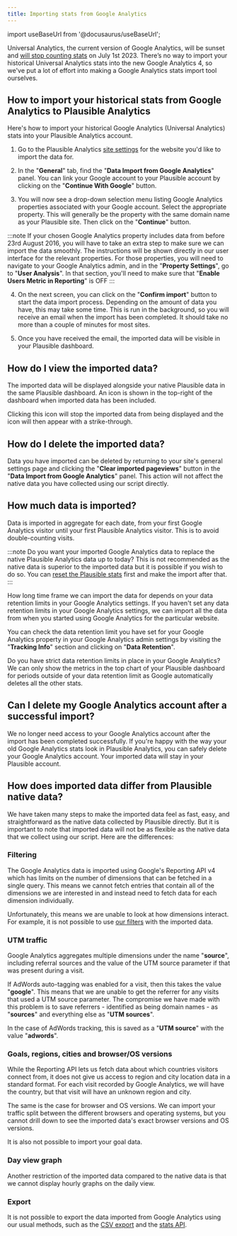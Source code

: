```yaml
---
title: Importing stats from Google Analytics
---
```


import useBaseUrl from '@docusaurus/useBaseUrl';

Universal Analytics, the current version of Google Analytics, will be sunset and [will stop counting stats](https://plausible.io/blog/universal-google-analytics-is-dead) on July 1st 2023. There’s no way to import your historical Universal Analytics stats into the new Google Analytics 4, so we've put a lot of effort into making a Google Analytics stats import tool ourselves. 

## How to import your historical stats from Google Analytics to Plausible Analytics 

Here's how to import your historical Google Analytics (Universal Analytics) stats into your Plausible Analytics account.

1. Go to the Plausible Analytics [site settings](website-settings.md) for the website you'd like to import the data for.

2. In the "**General**" tab, find the "**Data Import from Google Analytics**" panel. You can link your Google account to your Plausible account by clicking on the "**Continue With Google**" button.

3. You will now see a drop-down selection menu listing Google Analytics properties associated with your Google account. Select the appropriate property. This will generally be the property with the same domain name as your Plausible site. Then click on the "**Continue**" button.

:::note
If your chosen Google Analytics property includes data from before 23rd August 2016, you will have to take an extra step to make sure we can import the data smoothly. The instructions will be shown directly in our user interface for the relevant properties. For those properties, you will need to navigate to your Google Analytics admin, and in the "**Property Settings**", go to "**User Analysis**". In that section, you'll need to make sure that "**Enable Users Metric in Reporting**" is OFF
:::

4. On the next screen, you can click on the "**Confirm import**" button to start the data import process. Depending on the amount of data you have, this may take some time. This is run in the background, so you will receive an email when the import has been completed. It should take no more than a couple of minutes for most sites.

5. Once you have received the email, the imported data will be visible in your Plausible dashboard. 

## How do I view the imported data?

The imported data will be displayed alongside your native Plausible data in the same Plausible dashboard. An icon is shown in the top-right of the dashboard when imported data has been included.

Clicking this icon will stop the imported data from being displayed and the icon will then appear with a strike-through.

## How do I delete the imported data?

Data you have imported can be deleted by returning to your site's general settings page and clicking the "**Clear imported pageviews**" button in the "**Data Import from Google Analytics**" panel. This action will not affect the native data you have collected using our script directly.

## How much data is imported?

Data is imported in aggregate for each date, from your first Google Analytics visitor until your first Plausible Analytics visitor. This is to avoid double-counting visits. 

:::note
Do you want your imported Google Analytics data to replace the native Plausible Analytics data up to today? This is not recommended as the native data is superior to the imported data but it is possible if you wish to do so. You can [reset the Plausible stats](reset-site-data.md) first and make the import after that.
:::

How long time frame we can import the data for depends on your data retention limits in your Google Analytics settings. If you haven't set any data retention limits in your Google Analytics settings, we can import all the data from when you started using Google Analytics for the particular website.

You can check the data retention limit you have set for your Google Analytics property in your Google Analytics admin settings by visiting the "**Tracking Info**" section and clicking on "**Data Retention**". 

Do you have strict data retention limits in place in your Google Analytics? We can only show the metrics in the top chart of your Plausible dashboard for periods outside of your data retention limit as Google automatically deletes all the other stats.

## Can I delete my Google Analytics account after a successful import?

We no longer need access to your Google Analytics account after the import has been completed successfully. If you're happy with the way your old Google Analytics stats look in Plausible Analytics, you can safely delete your Google Analytics account. Your imported data will stay in your Plausible account. 

## How does imported data differ from Plausible native data?

We have taken many steps to make the imported data feel as fast, easy, and straightforward as the native data collected by Plausible directly. But it is important to note that imported data will not be as flexible as the native data that we collect using our script. Here are the differences:

### Filtering 

The Google Analytics data is imported using Google's Reporting API v4 which has limits on the number of dimensions that can be fetched in a single query. This means we cannot fetch entries that contain all of the dimensions we are interested in and instead need to fetch data for each dimension individually. 

Unfortunately, this means we are unable to look at how dimensions interact. For example, it is not possible to use [our filters](filters-segments.md) with the imported data.

### UTM traffic

Google Analytics aggregates multiple dimensions under the name "**source**", including referral sources and the value of the UTM source parameter if that was present during a visit. 

If AdWords auto-tagging was enabled for a visit, then this takes the value "**google**". This means that we are unable to get the referrer for any visits that used a UTM source parameter. The compromise we have made with this problem is to save referrers - identified as being domain names - as "**sources**" and everything else as "**UTM sources**". 

In the case of AdWords tracking, this is saved as a "**UTM source**" with the value "**adwords**".

### Goals, regions, cities and browser/OS versions

While the Reporting API lets us fetch data about which countries visitors connect from, it does not give us access to region and city location data in a standard format. For each visit recorded by Google Analytics, we will have the country, but that visit will have an unknown region and city.

The same is the case for browser and OS versions. We can import your traffic split between the different browsers and operating systems, but you cannot drill down to see the imported data's exact browser versions and OS versions.

It is also not possible to import your goal data.

### Day view graph

Another restriction of the imported data compared to the native data is that we cannot display hourly graphs on the daily view.

### Export

It is not possible to export the data imported from Google Analytics using our usual methods, such as the [CSV export](export-stats.md) and the [stats API](stats-api.md).
